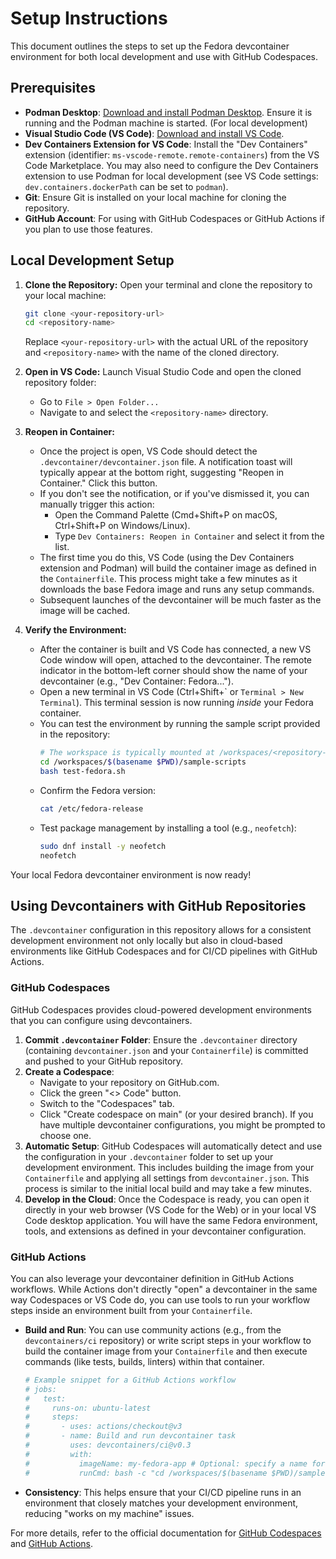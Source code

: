 # Setup Instructions

This document outlines the steps to set up the Fedora devcontainer environment for both local development and use with
GitHub Codespaces.

## Prerequisites

* **Podman Desktop**: [Download and install Podman Desktop](https://podman-desktop.io/downloads). Ensure it is running
    and the Podman machine is started. (For local development)
* **Visual Studio Code (VS Code)**: [Download and install VS Code](https://code.visualstudio.com/).
* **Dev Containers Extension for VS Code**: Install the "Dev Containers" extension
    (identifier: `ms-vscode-remote.remote-containers`) from the VS Code Marketplace. You may also need to configure the
    Dev Containers extension to use Podman for local development (see VS Code settings: `dev.containers.dockerPath` can
    be set to `podman`).
* **Git**: Ensure Git is installed on your local machine for cloning the repository.
* **GitHub Account**: For using with GitHub Codespaces or GitHub Actions if you plan to use those features.

## Local Development Setup

1.  **Clone the Repository:**
    Open your terminal and clone the repository to your local machine:
    ```bash
    git clone <your-repository-url>
    cd <repository-name>
    ```
    Replace `<your-repository-url>` with the actual URL of the repository and `<repository-name>` with the name of the
    cloned directory.

2.  **Open in VS Code:**
    Launch Visual Studio Code and open the cloned repository folder:
    * Go to `File > Open Folder...`
    * Navigate to and select the `<repository-name>` directory.

3.  **Reopen in Container:**
    * Once the project is open, VS Code should detect the `.devcontainer/devcontainer.json` file. A notification
        toast will typically appear at the bottom right, suggesting "Reopen in Container." Click this button.
    * If you don't see the notification, or if you've dismissed it, you can manually trigger this action:
        * Open the Command Palette (Cmd+Shift+P on macOS, Ctrl+Shift+P on Windows/Linux).
        * Type `Dev Containers: Reopen in Container` and select it from the list.
    * The first time you do this, VS Code (using the Dev Containers extension and Podman) will build the container
        image as defined in the `Containerfile`. This process might take a few minutes as it downloads the base Fedora
        image and runs any setup commands.
    * Subsequent launches of the devcontainer will be much faster as the image will be cached.

4.  **Verify the Environment:**
    * After the container is built and VS Code has connected, a new VS Code window will open, attached to the
        devcontainer. The remote indicator in the bottom-left corner should show the name of your devcontainer (e.g.,
        "Dev Container: Fedora...").
    * Open a new terminal in VS Code (Ctrl+Shift+\` or `Terminal > New Terminal`). This terminal session is now running
        *inside* your Fedora container.
    * You can test the environment by running the sample script provided in the repository:
        ```bash
        # The workspace is typically mounted at /workspaces/<repository-name>
        cd /workspaces/$(basename $PWD)/sample-scripts 
        bash test-fedora.sh
        ```
    * Confirm the Fedora version:
        ```bash
        cat /etc/fedora-release
        ```
    * Test package management by installing a tool (e.g., `neofetch`):
        ```bash
        sudo dnf install -y neofetch
        neofetch
        ```

Your local Fedora devcontainer environment is now ready!

## Using Devcontainers with GitHub Repositories

The `.devcontainer` configuration in this repository allows for a consistent development environment not only locally but
also in cloud-based environments like GitHub Codespaces and for CI/CD pipelines with GitHub Actions.

### GitHub Codespaces

GitHub Codespaces provides cloud-powered development environments that you can configure using devcontainers.

1.  **Commit `.devcontainer` Folder**: Ensure the `.devcontainer` directory (containing `devcontainer.json` and your
    `Containerfile`) is committed and pushed to your GitHub repository.
2.  **Create a Codespace**:
    * Navigate to your repository on GitHub.com.
    * Click the green "<> Code" button.
    * Switch to the "Codespaces" tab.
    * Click "Create codespace on main" (or your desired branch). If you have multiple devcontainer configurations,
        you might be prompted to choose one.
3.  **Automatic Setup**: GitHub Codespaces will automatically detect and use the configuration in your `.devcontainer`
    folder to set up your development environment. This includes building the image from your `Containerfile` and
    applying all settings from `devcontainer.json`. This process is similar to the initial local build and may take a
    few minutes.
4.  **Develop in the Cloud**: Once the Codespace is ready, you can open it directly in your web browser (VS Code for the
    Web) or in your local VS Code desktop application. You will have the same Fedora environment, tools, and extensions
    as defined in your devcontainer configuration.

### GitHub Actions

You can also leverage your devcontainer definition in GitHub Actions workflows. While Actions don't directly "open" a
devcontainer in the same way Codespaces or VS Code do, you can use tools to run your workflow steps inside an environment
built from your `Containerfile`.

* **Build and Run**: You can use community actions (e.g., from the `devcontainers/ci` repository) or write script
    steps in your workflow to build the container image from your `Containerfile` and then execute commands (like tests,
    builds, linters) within that container.
    ```yaml
    # Example snippet for a GitHub Actions workflow
    # jobs:
    #   test:
    #     runs-on: ubuntu-latest
    #     steps:
    #       - uses: actions/checkout@v3
    #       - name: Build and run devcontainer task
    #         uses: devcontainers/ci@v0.3
    #         with:
    #           imageName: my-fedora-app # Optional: specify a name for the built image
    #           runCmd: bash -c "cd /workspaces/$(basename $PWD)/sample-scripts && ./test-fedora.sh"
    ```
* **Consistency**: This helps ensure that your CI/CD pipeline runs in an environment that closely matches your
    development environment, reducing "works on my machine" issues.

For more details, refer to the official documentation for
[GitHub Codespaces](https://docs.github.com/codespaces/overview) and
[GitHub Actions](https://docs.github.com/actions/learn-github-actions).